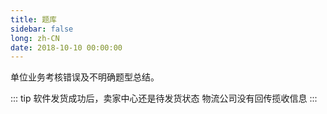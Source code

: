 ```yaml
---
title: 题库
sidebar: false
long: zh-CN
date: 2018-10-10 00:00:00
---
```

单位业务考核错误及不明确题型总结。


::: tip 软件发货成功后，卖家中心还是待发货状态
物流公司没有回传揽收信息
:::
